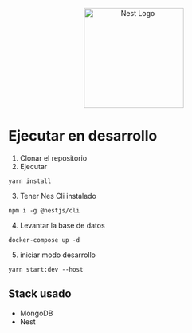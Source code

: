 <p align="center">
  <a href="http://nestjs.com/" target="blank"><img src="https://nestjs.com/img/logo-small.svg" width="200" alt="Nest Logo" /></a>
</p>

# Ejecutar en desarrollo

1.  Clonar el repositorio
2.  Ejecutar
```
yarn install
```
3.  Tener Nes Cli instalado
```
npm i -g @nestjs/cli
```

4.  Levantar la base de datos
```
docker-compose up -d
```

5.  iniciar modo desarrollo
```
yarn start:dev --host
```

## Stack usado
* MongoDB
* Nest